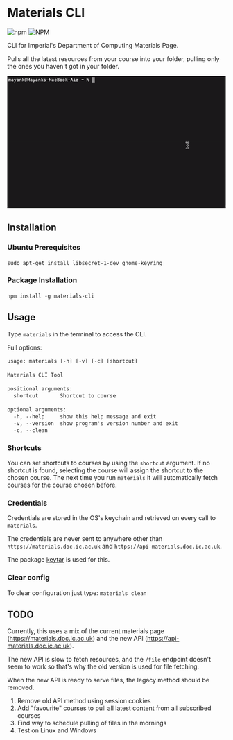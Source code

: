 # Materials CLI 

![npm](https://img.shields.io/npm/v/materials-cli)
![NPM](https://img.shields.io/npm/l/materials-cli)

CLI for Imperial's Department of Computing Materials Page.

Pulls all the latest resources from your course into your folder, pulling only the ones you haven't got in your folder.

![CLI demo](media/demo.gif)

## Installation

### Ubuntu Prerequisites

`sudo apt-get install libsecret-1-dev gnome-keyring`

### Package Installation

`npm install -g materials-cli`


## Usage

Type `materials` in the terminal to access the CLI.

Full options: 

```
usage: materials [-h] [-v] [-c] [shortcut]

Materials CLI Tool

positional arguments:
  shortcut       Shortcut to course

optional arguments:
  -h, --help     show this help message and exit
  -v, --version  show program's version number and exit
  -c, --clean

```

### Shortcuts

You can set shortcuts to courses by using the `shortcut` argument. If no shortcut is found, selecting the course will assign
the shortcut to the chosen course. The next time you run `materials` it will automatically fetch courses for the course chosen before.

### Credentials

Credentials are stored in the OS's keychain and retrieved on every call to `materials`.

The credentials are never sent to anywhere other than `https://materials.doc.ic.ac.uk` and `https://api-materials.doc.ic.ac.uk`.

The package [keytar](https://www.npmjs.com/package/keytar) is used for this. 

### Clear config

To clear configuration just type: `materials clean`

## TODO

Currently, this uses a mix of the current materials page (https://materials.doc.ic.ac.uk) and the new API (https://api-materials.doc.ic.ac.uk).

The new API is slow to fetch resources, and the `/file` endpoint doesn't seem to work so that's why the old version is used for file fetching.

When the new API is ready to serve files, the legacy method should be removed.

1. Remove old API method using session cookies
2. Add "favourite" courses to pull all latest content from all subscribed courses
3. Find way to schedule pulling of files in the mornings
4. Test on Linux and Windows
